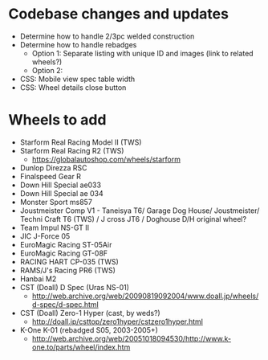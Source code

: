 # Codebase changes and updates
* Determine how to handle 2/3pc welded construction
* Determine how to handle rebadges
  * Option 1: Separate listing with unique ID and images (link to related wheels?)
  * Option 2: 
* CSS: Mobile view spec table width
* CSS: Wheel details close button

# Wheels to add
* Starform Real Racing Model II (TWS)
* Starform Real Racing R2 (TWS)
  * https://globalautoshop.com/wheels/starform
* Dunlop Direzza RSC
* Finalspeed Gear R
* Down Hill Special ae033
* Down Hill Special ae 034
* Monster Sport ms857
* Joustmeister Comp V1 - Taneisya T6/ Garage Dog House/ Joustmeister/ Techni Craft T6 (TWS) / J cross JT6 / Doghouse D/H original wheel?
* Team Impul NS-GT II
* JIC J-Force 05
* EuroMagic Racing ST-05Air
* EuroMagic Racing GT-08F
* RACING HART CP-035 (TWS)
* RAMS/J's Racing PR6 (TWS)
* Hanbai M2
* CST (Doall) D Spec (Uras NS-01)
  * http://web.archive.org/web/20090819092004/www.doall.jp/wheels/d-spec/d-spec.html
* CST (Doall) Zero-1 Hyper (cast, by weds?)
  * http://doall.jp/csttop/zero1hyper/cstzero1hyper.html
* K-One K-01 (rebadged S05, 2003-2005+)
  * http://web.archive.org/web/20051018094530/http://www.k-one.to/parts/wheel/index.htm
